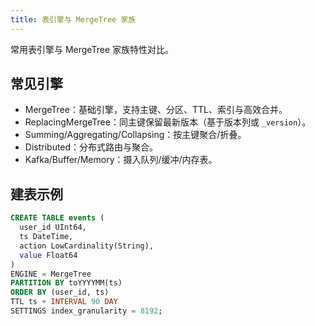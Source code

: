 ```yaml
---
title: 表引擎与 MergeTree 家族
---
```


常用表引擎与 MergeTree 家族特性对比。

## 常见引擎

- MergeTree：基础引擎，支持主键、分区、TTL、索引与高效合并。
- ReplacingMergeTree：同主键保留最新版本（基于版本列或 `_version`）。
- Summing/Aggregating/Collapsing：按主键聚合/折叠。
- Distributed：分布式路由与聚合。
- Kafka/Buffer/Memory：摄入队列/缓冲/内存表。

## 建表示例

```sql
CREATE TABLE events (
  user_id UInt64,
  ts DateTime,
  action LowCardinality(String),
  value Float64
)
ENGINE = MergeTree
PARTITION BY toYYYYMM(ts)
ORDER BY (user_id, ts)
TTL ts + INTERVAL 90 DAY
SETTINGS index_granularity = 8192;
```

